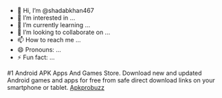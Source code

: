 - 👋 Hi, I’m @shadabkhan467
- 👀 I’m interested in ...
- 🌱 I’m currently learning ...
- 💞️ I’m looking to collaborate on ...
- 📫 How to reach me ...
- 😄 Pronouns: ...
- ⚡ Fun fact: ...

<!---
shadabkhan467/shadabkhan467 is a ✨ special ✨ repository because its `README.md` (this file) appears on your GitHub profile.
You can click the Preview link to take a look at your changes.
--->
#1 Android APK Apps And Games Store. Download new and updated Android games and apps for free from safe direct download links on your smartphone or tablet.
<a href="https://apkprobuzz.com/" target="_blank">Apkprobuzz</a>
